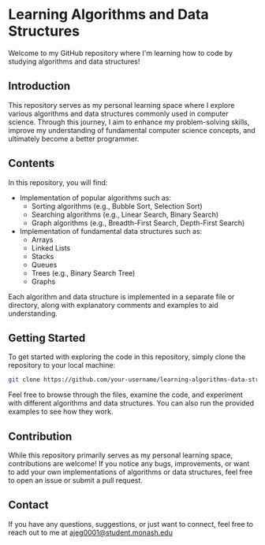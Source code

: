 # Learning Algorithms and Data Structures

Welcome to my GitHub repository where I'm learning how to code by studying algorithms and data structures!

## Introduction

This repository serves as my personal learning space where I explore various algorithms and data structures commonly used in computer science. Through this journey, I aim to enhance my problem-solving skills, improve my understanding of fundamental computer science concepts, and ultimately become a better programmer.

## Contents

In this repository, you will find:

- Implementation of popular algorithms such as:
  - Sorting algorithms (e.g., Bubble Sort, Selection Sort)
  - Searching algorithms (e.g., Linear Search, Binary Search)
  - Graph algorithms (e.g., Breadth-First Search, Depth-First Search)
- Implementation of fundamental data structures such as:
  - Arrays
  - Linked Lists
  - Stacks
  - Queues
  - Trees (e.g., Binary Search Tree)
  - Graphs

Each algorithm and data structure is implemented in a separate file or directory, along with explanatory comments and examples to aid understanding.

## Getting Started

To get started with exploring the code in this repository, simply clone the repository to your local machine:

```bash
git clone https://github.com/your-username/learning-algorithms-data-structures.git
```

Feel free to browse through the files, examine the code, and experiment with different algorithms and data structures. You can also run the provided examples to see how they work.

## Contribution

While this repository primarily serves as my personal learning space, contributions are welcome! If you notice any bugs, improvements, or want to add your own implementations of algorithms or data structures, feel free to open an issue or submit a pull request.


## Contact

If you have any questions, suggestions, or just want to connect, feel free to reach out to me at ajeg0001@student.monash.edu
